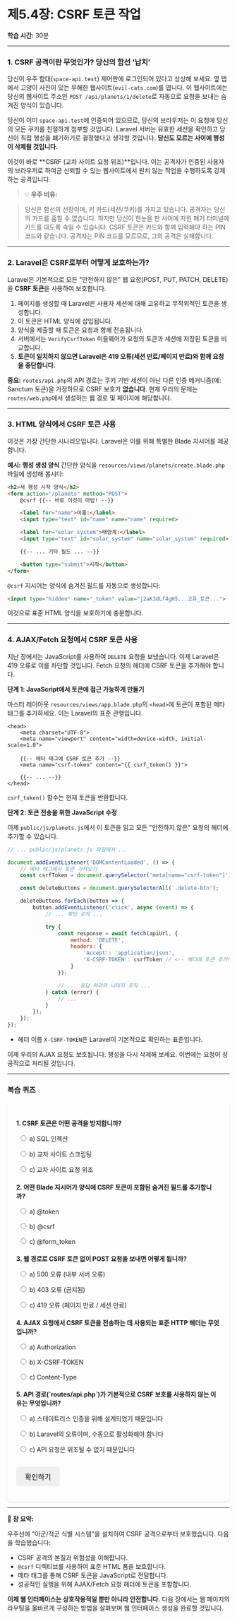 # **제5.4장: CSRF 토큰 작업**
**학습 시간:** 30분

---

### **1. CSRF 공격이란 무엇인가? 당신의 함선 '납치'**

당신이 우주 함대(`space-api.test`) 제어판에 로그인되어 있다고 상상해 보세요. 옆 탭에서 고양이 사진이 있는 무해한 웹사이트(`evil-cats.com`)를 엽니다. 이 웹사이트에는 당신의 웹사이트 주소인 `POST /api/planets/1/delete`로 자동으로 요청을 보내는 숨겨진 양식이 있습니다.

당신이 이미 `space-api.test`에 인증되어 있으므로, 당신의 브라우저는 이 요청에 당신의 모든 쿠키를 친절하게 첨부할 것입니다. Laravel 서버는 유효한 세션을 확인하고 당신이 직접 행성을 폐기하기로 결정했다고 생각할 것입니다. **당신도 모르는 사이에 행성이 삭제될 것입니다.**

이것이 바로 **CSRF (교차 사이트 요청 위조)**입니다. 이는 공격자가 인증된 사용자의 브라우저로 하여금 신뢰할 수 있는 웹사이트에서 원치 않는 작업을 수행하도록 강제하는 공격입니다.

> 💡 **우주 비유:**

> 당신은 함선의 선장이며, 키 카드(세션/쿠키)를 가지고 있습니다. 공격자는 당신의 카드를 훔칠 수 없습니다. 하지만 당신이 한눈을 판 사이에 자원 폐기 터미널에 카드를 대도록 속일 수 있습니다. CSRF 토큰은 카드와 함께 입력해야 하는 PIN 코드와 같습니다. 공격자는 PIN 코드를 모르므로, 그의 공격은 실패합니다.

---

### **2. Laravel은 CSRF로부터 어떻게 보호하는가?**

Laravel은 기본적으로 모든 "안전하지 않은" 웹 요청(POST, PUT, PATCH, DELETE)을 **CSRF 토큰**을 사용하여 보호합니다.

1.  페이지를 생성할 때 Laravel은 사용자 세션에 대해 고유하고 무작위적인 토큰을 생성합니다.
2.  이 토큰은 HTML 양식에 삽입됩니다.
3.  양식을 제출할 때 토큰은 요청과 함께 전송됩니다.
4.  서버에서는 `VerifyCsrfToken` 미들웨어가 요청의 토큰과 세션에 저장된 토큰을 비교합니다.
5.  **토큰이 일치하지 않으면 Laravel은 419 오류(세션 만료/페이지 만료)와 함께 요청을 중단합니다.**

**중요:** `routes/api.php`의 API 경로는 쿠키 기반 세션이 아닌 다른 인증 메커니즘(예: Sanctum 토큰)을 가정하므로 CSRF 보호가 **없습니다**. 현재 우리의 문제는 `routes/web.php`에서 생성하는 웹 경로 및 페이지에 해당합니다.

---

### **3. HTML 양식에서 CSRF 토큰 사용**
이것은 가장 간단한 시나리오입니다. Laravel은 이를 위해 특별한 Blade 지시어를 제공합니다.

**예시: 행성 생성 양식**
간단한 양식을 `resources/views/planets/create.blade.php` 파일에 생성해 봅시다:

```html
<h2>새 행성 시작 양식</h2>
<form action="/planets" method="POST">
    @csrf {{-- 바로 이것이 마법! --}}

    <label for="name">이름:</label>
    <input type="text" id="name" name="name" required>

    <label for="solar_system">태양계:</label>
    <input type="text" id="solar_system" name="solar_system" required>

    {{-- ... 기타 필드 ... --}}

    <button type="submit">시작</button>
</form>
```

`@csrf` 지시어는 양식에 숨겨진 필드를 자동으로 생성합니다:
```html
<input type="hidden" name="_token" value="j2aK3dLf4gH5...고유_토큰...">
```

이것으로 표준 HTML 양식을 보호하기에 충분합니다.

---

### **4. AJAX/Fetch 요청에서 CSRF 토큰 사용**

지난 장에서는 JavaScript를 사용하여 `DELETE` 요청을 보냈습니다. 이제 Laravel은 419 오류로 이를 차단할 것입니다. Fetch 요청의 헤더에 CSRF 토큰을 추가해야 합니다.

**단계 1: JavaScript에서 토큰에 접근 가능하게 만들기**

마스터 레이아웃 `resources/views/app.blade.php`의 `<head>`에 토큰이 포함된 메타 태그를 추가하세요. 이는 Laravel의 표준 관행입니다.

```blade
<head>
    <meta charset="UTF-8">
    <meta name="viewport" content="width=device-width, initial-scale=1.0">

    {{-- 메타 태그에 CSRF 토큰 추가 --}}
    <meta name="csrf-token" content="{{ csrf_token() }}">

    {{-- ... --}}
</head>
```

`csrf_token()` 함수는 현재 토큰을 반환합니다.

**단계 2: 토큰 전송을 위한 JavaScript 수정**

이제 `public/js/planets.js`에서 이 토큰을 읽고 모든 "안전하지 않은" 요청의 헤더에 추가할 수 있습니다.

```javascript
// ... public/js/planets.js 파일에서 ...

document.addEventListener('DOMContentLoaded', () => {
    // 메타 태그에서 토큰 가져오기
    const csrfToken = document.querySelector('meta[name="csrf-token"]').getAttribute('content');

    const deleteButtons = document.querySelectorAll('.delete-btn');

    deleteButtons.forEach(button => {
        button.addEventListener('click', async (event) => {
            // ... 확인 로직 ...

            try {
                const response = await fetch(apiUrl, {
                    method: 'DELETE',
                    headers: {
                        'Accept': 'application/json',
                        'X-CSRF-TOKEN': csrfToken // <-- 헤더에 토큰 추가!
                    }
                });

                // ... 응답 처리의 나머지 로직 ...
            } catch (error) {
                // ...
            }
        });
    });
});
```

-   헤더 이름 `X-CSRF-TOKEN`은 Laravel이 기본적으로 확인하는 표준입니다.

이제 우리의 AJAX 요청도 보호됩니다. 행성을 다시 삭제해 보세요. 이번에는 요청이 성공적으로 처리될 것입니다.

---

### **복습 퀴즈**

<style>
    #quiz-container {
        border-radius: 8px;
        padding: 20px;
        margin-top: 20px;
        box-shadow: 0 2px 4px rgba(0,0,0,0.1);
    }
    .question {
        margin-bottom: 15px;
    }
    .question p {
        font-weight: bold;
        margin-bottom: 10px;
    }
    #quiz-container label {
        display: block;
        margin-bottom: 5px;
        cursor: pointer;
        padding: 5px;
        border-radius: 4px;
    }
    #quiz-container button {
        border: none;
        padding: 10px 20px;
        border-radius: 5px;
        cursor: pointer;
        font-size: 16px;
        margin-top: 10px;
    }
    #quiz-container button:hover {
    }
    #quiz-results {
        margin-top: 20px;
        padding: 15px;
        border-radius: 5px;
    }
</style>

<div id="quiz-container">
  <form id="quiz-form">
    <div class="question">
      <p>1. CSRF 토큰은 어떤 공격을 방지합니까?</p>
      <label><input type="radio" name="q1" value="a"> a) SQL 인젝션</label>
      <label><input type="radio" name="q1" value="b"> b) 교차 사이트 스크립팅</label>
      <label><input type="radio" name="q1" value="c"> c) 교차 사이트 요청 위조</label>
    </div>
    <div class="question">
      <p>2. 어떤 Blade 지시어가 양식에 CSRF 토큰이 포함된 숨겨진 필드를 추가합니까?</p>
      <label><input type="radio" name="q2" value="a"> a) @token</label>
      <label><input type="radio" name="q2" value="b"> b) @csrf</label>
      <label><input type="radio" name="q2" value="c"> c) @form_token</label>
    </div>
    <div class="question">
      <p>3. 웹 경로로 CSRF 토큰 없이 POST 요청을 보내면 어떻게 됩니까?</p>
      <label><input type="radio" name="q3" value="a"> a) 500 오류 (내부 서버 오류)</label>
      <label><input type="radio" name="q3" value="b"> b) 403 오류 (금지됨)</label>
      <label><input type="radio" name="q3" value="c"> c) 419 오류 (페이지 만료 / 세션 만료)</label>
    </div>
    <div class="question">
      <p>4. AJAX 요청에서 CSRF 토큰을 전송하는 데 사용되는 표준 HTTP 헤더는 무엇입니까?</p>
      <label><input type="radio" name="q4" value="a"> a) Authorization</label>
      <label><input type="radio" name="q4" value="b"> b) X-CSRF-TOKEN</label>
      <label><input type="radio" name="q4" value="c"> c) Content-Type</label>
    </div>
    <div class="question">
      <p>5. API 경로(`routes/api.php`)가 기본적으로 CSRF 보호를 사용하지 않는 이유는 무엇입니까?</p>
      <label><input type="radio" name="q5" value="a"> a) 스테이트리스 인증을 위해 설계되었기 때문입니다</label>
      <label><input type="radio" name="q5" value="b"> b) Laravel의 오류이며, 수동으로 활성화해야 합니다</label>
      <label><input type="radio" name="q5" value="c"> c) API 요청은 위조될 수 없기 때문입니다</label>
    </div>
    <button type="button" onclick="checkQuizAnswers()">확인하기</button>
  </form>
  <div id="quiz-results" style="display:none;"></div>
</div>

<script>
  function checkQuizAnswers() {
    const correctAnswers = { q1: 'c', q2: 'b', q3: 'c', q4: 'b', q5: 'a' };
    const form = document.getElementById('quiz-form');
    const resultsContainer = document.getElementById('quiz-results');
    let score = 0;
    let resultsHTML = '<h4>결과:</h4><ul>';

    for (const [question, correctAnswer] of Object.entries(correctAnswers)) {
      const questionDiv = form.querySelector(`input[name="${question}"]`).closest('.question');
      const labels = questionDiv.querySelectorAll('label');
      labels.forEach(l => {
          l.style.color = 'inherit';
          l.style.fontWeight = 'normal';
          l.style.border = 'none';
      });

      const userAnswer = form.elements[question] ? form.elements[question].value : undefined;

      if (userAnswer) {
        const selectedLabel = form.querySelector(`input[name="${question}"][value="${userAnswer}"]`).parentElement;
        if (userAnswer === correctAnswer) {
          score++;
          selectedLabel.style.fontWeight = 'bold';
          resultsHTML += `<li>질문 ${question.slice(1)}: <span style="color:green;">정답!</span></li>`;
        } else {
          selectedLabel.style.fontWeight = 'bold';
          const correctLabel = form.querySelector(`input[name="${question}"][value="${correctAnswer}"]`).parentElement;
          correctLabel.style.fontWeight = 'bold';
          resultsHTML += `<li>질문 ${question.slice(1)}: <span style="color:red;">오답.</span> 정답: <b>${correctAnswer.toUpperCase()}</b></li>`;
        }
      } else {
        resultsHTML += `<li>질문 ${question.slice(1)}: <span style="color:orange;">답변 없음.</span></li>`;
      }
    }

    resultsHTML += `</ul><p><b>당신의 점수: ${score} / ${Object.keys(correctAnswers).length}</b></p>`;
    resultsContainer.innerHTML = resultsHTML;
    resultsContainer.style.display = 'block';
  }
</script>

---
**🚀 장 요약:**

우주선에 "아군/적군 식별 시스템"을 설치하여 CSRF 공격으로부터 보호했습니다. 다음을 학습했습니다:

-   CSRF 공격의 본질과 위험성을 이해합니다.
-   `@csrf` 디렉티브를 사용하여 표준 HTML 폼을 보호합니다.
-   메타 태그를 통해 CSRF 토큰을 JavaScript로 전달합니다.
-   성공적인 실행을 위해 AJAX/Fetch 요청 헤더에 토큰을 포함합니다.

**이제 웹 인터페이스는 상호작용적일 뿐만 아니라 안전합니다.** 다음 장에서는 웹 페이지의 라우팅을 올바르게 구성하는 방법을 살펴보며 웹 인터페이스 생성을 완료할 것입니다.